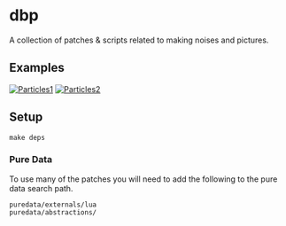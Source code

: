 # dbp

A collection of patches & scripts related to making noises and pictures.

## Examples

[![Particles1](http://www.davepoulter.net/media/particle_cropped_animation.gif)]("Particles1")
[![Particles2](http://www.davepoulter.net/media/vertical_cropped_animation.gif)]("Particles2")

## Setup

    make deps

### Pure Data

To use many of the patches you will need to add the following to the pure data search path.

    puredata/externals/lua
    puredata/abstractions/
